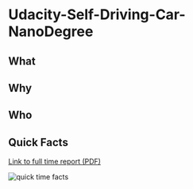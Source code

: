 # Udacity-Self-Driving-Car-NanoDegree

## What

## Why

## Who

## Quick Facts

[Link to full time report (PDF)](https://github.com/JLee21/Udacity-Self-Driving-Car-NanoDegree/blob/master/docs/full-summary-document.pdf)

![quick time facts](https://github.com/JLee21/Udacity-Self-Driving-Car-NanoDegree/blob/master/docs/consolidated-pics.jpg)
